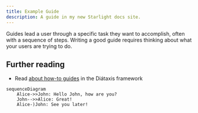 ```yaml
---
title: Example Guide
description: A guide in my new Starlight docs site.
---
```


Guides lead a user through a specific task they want to accomplish, often with a sequence of steps.
Writing a good guide requires thinking about what your users are trying to do.

## Further reading

- Read [about how-to guides](https://diataxis.fr/how-to-guides/) in the Diátaxis framework

```mermaid
sequenceDiagram
    Alice->>John: Hello John, how are you?
    John-->>Alice: Great!
    Alice-)John: See you later!
```